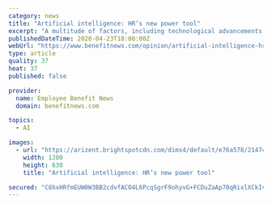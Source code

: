 ```yaml
---
category: news
title: "Artificial intelligence: HR’s new power tool"
excerpt: "A multitude of factors, including technological advancements like big data, artificial intelligence, mobile, cloud-based HR and labor technology, are contributing to rapid change. Artificial intelligence, specifically, is predicted to drive the future of work, yet multiple reports indicate that human resources professionals are ill-equipped to ..."
publishedDateTime: 2020-04-23T18:00:00Z
webUrl: "https://www.benefitnews.com/opinion/artificial-intelligence-hrs-new-power-tool"
type: article
quality: 37
heat: 37
published: false

provider:
  name: Employee Benefit News
  domain: benefitnews.com

topics:
  - AI

images:
  - url: "https://arizent.brightspotcdn.com/dims4/default/e76a578/2147483647/strip/true/crop/3560x1869+0+226/resize/1200x630!/quality/90/?url=https%3A%2F%2Farizent.brightspotcdn.com%2Fbf%2Fbe%2Fbb2fd85b48b4af6e56ffc83e8e63%2Fhr-tech-appreciation.4.4.19.png"
    width: 1200
    height: 630
    title: "Artificial intelligence: HR’s new power tool"

secured: "C8hxHRfmEUW0W3BB2cdvfACO4L6PcqSgrF9ohyvG+FCDuZaAp70qRixlXCkIvedio9HOGcKM/TPMTViyuolQX6WT1jambuFd2YXoREOQXNYzUAPbZMetWgonWgCPc67BoyDw1W9d6yo829+X6y5+DnUNyJ1+7K511GlGWTLYbwS/csYx9K2eukL8UcFhgjAKcbSR20V4poYajwoHzHubZGjBcNuGmCZxa8EFRUc5YzRqUZ6jUyxqozHF0hZzdS20E/Ud90Tv68PFqBGXAC9vZzmvn9eLxwYsR2fIYdv9DJGjVBsWSXFKPySXqe8+P3H0;NYBi+VmP67FIVgEerfslnw=="
---
```


